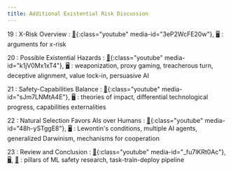 ```yaml
---
title: Additional Existential Risk Discussion
---
```


19
: X-Risk Overview
: [🎥](#media-popup){:class="youtube" media-id="3eP2WcFE20w"}, [🖥️](https://docs.google.com/presentation/d/19IuBw7GsO6MEeOQIAbY6imDnWLSLT4Fzk2PAW6xq_gA/edit?usp=sharing)
: arguments for x-risk

20
: Possible Existential Hazards
: [🎥](#media-popup){:class="youtube" media-id="k1jV0Mx1xT4"}, [🖥️](https://docs.google.com/presentation/d/1tp65f22ZhWoKdie6VNrh2nY1dWLoK_0WXSSXzdBYLt4/edit?usp=sharing)
: weaponization, proxy gaming, treacherous turn, deceptive alignment, value lock-in, persuasive AI

21
: Safety-Capabilities Balance
: [🎥](#media-popup){:class="youtube" media-id="sJm7LNMtA4E"}, [🖥️](https://docs.google.com/presentation/d/1P2VsZClM6YsK_vYtO66Yt-JeKlCFBABK-4ieZf0F2B4/edit?usp=sharing)
: theories of impact, differential technological progress, capabilities externalities

22
: Natural Selection Favors AIs over Humans
: [🎥](#media-popup){:class="youtube" media-id="48h-ySTggE8"}, [🖥️](https://docs.google.com/presentation/d/1asx5L-tEk5mZTxvO2xzty_YII8fUy7XNgv6Fh55IUBM/edit?usp=sharing)
: Lewontin's conditions, multiple AI agents, generalized Darwinism, mechanisms for cooperation

23
: Review and Conclusion
: [🎥](#media-popup){:class="youtube" media-id="_fu7lKRt0Ac"}, [🖥️](https://docs.google.com/presentation/d/1EL9ogIdzapL8_tZMMTw0CfhusRmHtnqA9uh3Wcoutj4/edit?usp=sharing), [📝](https://drive.google.com/file/d/1bKAyPeWSz4_jr3vdm2rHKrWu_xe-CNv_/view?usp=sharing)
: pillars of ML safety research, task-train-deploy pipeline
